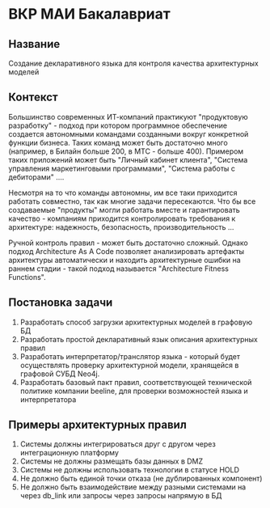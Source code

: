 # ВКР МАИ Бакалавриат
## Название

Создание декларативного языка для контроля качества архитектурных моделей

## Контекст

Большинство современных ИТ-компаний практикуют "продуктовую разработку" - подход при котором программное обеспечение создается автономными командами созданными вокруг конкретной функции бизнеса. Таких команд может быть достаточно много (например, в Билайн больше 200, в МТС - больше 400). Примером таких приложений может быть "Личный кабинет клиента", "Система управления маркетинговыми программами", "Система работы с дебиторами" ....

Несмотря на то что команды автономны, им все таки приходится работать совместно, так как многие задачи пересекаются. Что бы все создаваемые "продукты" могли работать вместе и гарантировать качество - компаниям приходится контролировать требования к архитектуре: надежность, безопасность, производительность ...

Ручной контроль правил - может быть достаточно сложный. Однако подход Architecture As A Code позволяет анализировать артефакты архитектуры автоматически и находить архитектурные ошибки на раннем стадии - такой подход называется "Architecture Fitness Functions".

## Постановка задачи

1. Разработать способ загрузки архитектурных моделей в графовую БД
2. Разработать простой декларативный язык описания архитектурных правил
3. Разработать интерпретатор/транслятор языка - который будет осуществлять проверку архитектурной модели, хранящейся в графовой СУБД Neo4j.
4. Разработать базовый пакт правил, соответствующей технической политике компании beeline, для проверки возможностей языка и интерпретатора

## Примеры архитектурных правил

1. Системы должны интегрироваться друг с другом через интеграционную платформу
2. Системы не должны размещать базы данных в DMZ
3. Системы не должны использовать технологии в статусе HOLD
4. Не должно быть единой точки отказа (не дублированных компонент)
5. Не должно быть взаимодействие между разными системами на через db_link или запросы через запросы напрямую в БД